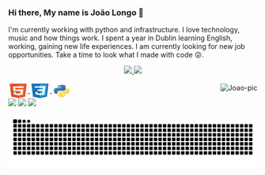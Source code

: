 ### Hi there, My name is João Longo 👋
I'm currently working with python and infrastructure. I love technology, music and how things work. I spent a year in Dublin learning English, working, gaining new life experiences. I am currently looking for new job opportunities. Take a time to look what I made with code 😜.

<div align="center">
  <a href="https://github.com/JoaoVictorLong">
  <img height="180em" src="https://github-readme-stats.vercel.app/api?username=JoaoVictorLong&show_icons=true&theme=dracula&include_all_commits=true&count_private=true"/>
  <img height="180em" src="https://github-readme-stats.vercel.app/api/top-langs/?username=JoaoVictorLong&layout=compact&langs_count=7&theme=dracula"/>
</div>
<div style="display: inline_block"><br>
  <img align="center" alt="Joao-HTML" height="30" width="40" src="https://raw.githubusercontent.com/devicons/devicon/master/icons/html5/html5-original.svg">
  <img align="center" alt="Joao-CSS" height="30" width="40" src="https://raw.githubusercontent.com/devicons/devicon/master/icons/css3/css3-original.svg">
  <img align="center" alt="Joao-Python" height="30" width="40" src="https://raw.githubusercontent.com/devicons/devicon/master/icons/python/python-original.svg">
  <img align="right" alt="Joao-pic" src="https://cdn.discordapp.com/attachments/948796550459568128/984150884130902026/1-3.gif">
</div>
 
<div> 
  <a href="https://instagram.com/wakeupjaum" target="_blank"><img src="https://img.shields.io/badge/-Instagram-%23E4405F?style=for-the-badge&logo=instagram&logoColor=white" target="_blank"></a>
  <a href = "mailto:joao.vitor.longo@hotmail.com"><img src="https://img.shields.io/badge/-hotmail-%23333?style=for-the-badge&logo=hotmail&logoColor=white" target="_blank"></a>
  <a href="https://www.linkedin.com/in/joaovictorlong/" target="_blank"><img src="https://img.shields.io/badge/-LinkedIn-%230077B5?style=for-the-badge&logo=linkedin&logoColor=white" target="_blank"></a> 
 
  ![Snake animation](https://github.com/JoaoVictorLong/JoaoVictorLong/blob/output/github-snake.svg)
 
</div>
